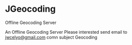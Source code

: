 # JGeocoding
Offline Geocoding Server

An Offline Geocoding Server
Please interested send email to jwcelyo@gmail.com comn subject Geocoding
